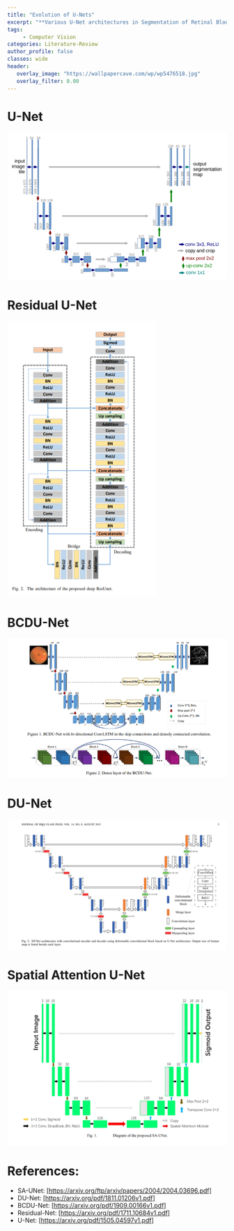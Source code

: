```yaml
---
title: "Evolution of U-Nets"
excerpt: "**Various U-Net architectures in Segmentation of Retinal Blood Vessels**"
tags:
     - Computer Vision
categories: Literature-Review
author_profile: false
classes: wide
header: 
   overlay_image: "https://wallpapercave.com/wp/wp5476518.jpg"
   overlay_filter: 0.00
---
```


# U-Net
<img src="https://github.com/SOUMEE2000/BLOG-Images/blob/main/U-NET/U-Net.png?raw=true">

# Residual U-Net
<img src="https://github.com/SOUMEE2000/BLOG-Images/blob/main/U-NET/Residual-Net.png?raw=true">

# BCDU-Net
<img src="https://github.com/SOUMEE2000/BLOG-Images/blob/main/U-NET/BCDU-Net.png?raw=true">

# DU-Net
<img src="https://github.com/SOUMEE2000/BLOG-Images/blob/main/U-NET/DU-Net.png?raw=true">

# Spatial Attention U-Net
<img src="https://github.com/SOUMEE2000/BLOG-Images/blob/main/U-NET/SA-UNet.png?raw=true">

# References:

* SA-UNet:      [https://arxiv.org/ftp/arxiv/papers/2004/2004.03696.pdf]
* DU-Net:       [https://arxiv.org/pdf/1811.01206v1.pdf]
* BCDU-Net:     [https://arxiv.org/pdf/1909.00166v1.pdf]
* Residual-Net: [https://arxiv.org/pdf/1711.10684v1.pdf]
* U-Net:        [https://arxiv.org/pdf/1505.04597v1.pdf]
